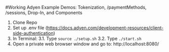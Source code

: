 #Working Adyen Example
Demos:
Tokenization, /paymentMethods, /sessions, Drop-In, and Components

1. Clone Repo
2. Set up .env file (https://docs.adyen.com/development-resources/client-side-authentication)
3. In Terminal:
    3.1. Type `source ./setup.sh`
    3.2. Type  `./start.sh`
4. Open a private web browser window and go to: http://localhost:8080/


